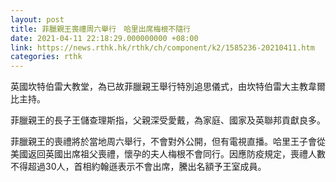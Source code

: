 ```yaml
---
layout: post
title: 菲臘親王喪禮周六舉行　哈里出席梅根不隨行
date: 2021-04-11 22:18:29.000000000 +08:00
link: https://news.rthk.hk/rthk/ch/component/k2/1585236-20210411.htm
categories: rthk
---
```


英國坎特伯雷大教堂，為已故菲臘親王舉行特別追思儀式，由坎特伯雷大主教韋爾比主持。

菲臘親王的長子王儲查理斯指，父親深受愛戴，為家庭、國家及英聯邦貢獻良多。

菲臘親王的喪禮將於當地周六舉行，不會對外公開，但有電視直播。哈里王子會從美國返回英國出席祖父喪禮，懷孕的夫人梅根不會同行。因應防疫規定，喪禮人數不得超過30人，首相約翰遜表示不會出席，騰出名額予王室成員。
